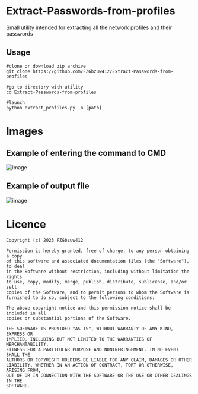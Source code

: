 # Extract-Passwords-from-profiles
Small utility intended for extracting all the network profiles and their passwords

## Usage
```
#clone or download zip archive
git clone https://github.com/FZGbzuw412/Extract-Passwords-from-profiles

#go to directory with utility
cd Extract-Passwords-from-profiles

#launch 
python extract_profiles.py -o [path]
```

# Images

## Example of entering the command to CMD
![image](https://github.com/FZGbzuw412/Extract-Passwords-from-profiles/assets/92334349/44fe2e6b-803b-49ff-9636-e4605a2e042a)

## Example of output file
![image](https://github.com/FZGbzuw412/Extract-Passwords-from-profiles/assets/92334349/e31ced8c-a8d6-4620-96e4-fc7132d03346)

# Licence
  
    Copyright (c) 2023 FZGbzuw412

    Permission is hereby granted, free of charge, to any person obtaining a copy
    of this software and associated documentation files (the "Software"), to deal
    in the Software without restriction, including without limitation the rights
    to use, copy, modify, merge, publish, distribute, sublicense, and/or sell
    copies of the Software, and to permit persons to whom the Software is
    furnished to do so, subject to the following conditions:

    The above copyright notice and this permission notice shall be included in all
    copies or substantial portions of the Software.

    THE SOFTWARE IS PROVIDED "AS IS", WITHOUT WARRANTY OF ANY KIND, EXPRESS OR
    IMPLIED, INCLUDING BUT NOT LIMITED TO THE WARRANTIES OF MERCHANTABILITY,
    FITNESS FOR A PARTICULAR PURPOSE AND NONINFRINGEMENT. IN NO EVENT SHALL THE
    AUTHORS OR COPYRIGHT HOLDERS BE LIABLE FOR ANY CLAIM, DAMAGES OR OTHER
    LIABILITY, WHETHER IN AN ACTION OF CONTRACT, TORT OR OTHERWISE, ARISING FROM,
    OUT OF OR IN CONNECTION WITH THE SOFTWARE OR THE USE OR OTHER DEALINGS IN THE
    SOFTWARE.

